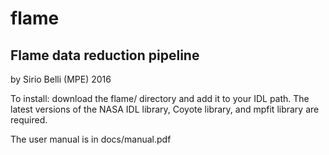 # flame
Flame data reduction pipeline
-----------------------------

by Sirio Belli (MPE) 2016


To install: download the flame/ directory and add it to your IDL path.
The latest versions of the NASA IDL library, Coyote library, and mpfit library are required.

The user manual is in docs/manual.pdf
